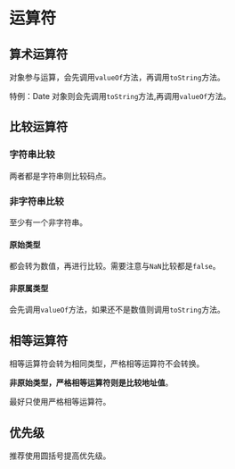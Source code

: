 # 运算符

## 算术运算符

对象参与运算，会先调用`valueOf`方法，再调用`toString`方法。

特例：Date 对象则会先调用`toString`方法,再调用`valueOf`方法。

## 比较运算符

### 字符串比较

两者都是字符串则比较码点。

### 非字符串比较

至少有一个非字符串。

#### 原始类型

都会转为数值，再进行比较。需要注意与`NaN`比较都是`false`。

#### 非原属类型

会先调用`valueOf`方法，如果还不是数值则调用`toString`方法。

## 相等运算符

相等运算符会转为相同类型，严格相等运算符不会转换。

**非原始类型，严格相等运算符则是比较地址值**。

最好只使用严格相等运算符。

## 优先级

推荐使用圆括号提高优先级。
